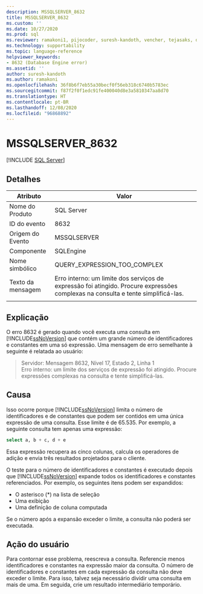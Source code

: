 ```yaml
---
description: MSSQLSERVER_8632
title: MSSQLSERVER_8632
ms.custom: ''
ms.date: 10/27/2020
ms.prod: sql
ms.reviewer: ramakoni1, pijocoder, suresh-kandoth, vencher, tejasaks, docast
ms.technology: supportability
ms.topic: language-reference
helpviewer_keywords:
- 8632 (Database Engine error)
ms.assetid: ''
author: suresh-kandoth
ms.author: ramakoni
ms.openlocfilehash: 36f8b6f7eb55a30becf0f56eb318c6740b5783ec
ms.sourcegitcommit: f87f2f0f1edc91fe400040d8e3a5810347aa8d70
ms.translationtype: HT
ms.contentlocale: pt-BR
ms.lasthandoff: 12/08/2020
ms.locfileid: "96868892"
---
```

# <a name="mssqlserver_8632"></a>MSSQLSERVER_8632
 [!INCLUDE [SQL Server](../../includes/applies-to-version/sqlserver.md)]

## <a name="details"></a>Detalhes

|Atributo|Valor|
|---|---|
|Nome do Produto|SQL Server|
|ID do evento|8632|
|Origem do Evento|MSSQLSERVER|
|Componente|SQLEngine|
|Nome simbólico|QUERY_EXPRESSION_TOO_COMPLEX|
|Texto da mensagem|Erro interno: um limite dos serviços de expressão foi atingido. Procure expressões complexas na consulta e tente simplificá-las.|
||

## <a name="explanation"></a>Explicação

O erro 8632 é gerado quando você executa uma consulta em [!INCLUDE[ssNoVersion](../../includes/ssnoversion-md.md)] que contém um grande número de identificadores e constantes em uma só expressão. Uma mensagem de erro semelhante à seguinte é relatada ao usuário:

> Servidor:  Mensagem 8632, Nível 17, Estado 2, Linha 1  
Erro interno: um limite dos serviços de expressão foi atingido. Procure expressões complexas na consulta e tente simplificá-las.

## <a name="cause"></a>Causa

Isso ocorre porque [!INCLUDE[ssNoVersion](../../includes/ssnoversion-md.md)] limita o número de identificadores e de constantes que podem ser contidos em uma única expressão de uma consulta. Esse limite é de 65.535. Por exemplo, a seguinte consulta tem apenas uma expressão:

```sql
select a, b + c, d + e
```

Essa expressão recupera as cinco colunas, calcula os operadores de adição e envia três resultados projetados para o cliente.

O teste para o número de identificadores e constantes é executado depois que [!INCLUDE[ssNoVersion](../../includes/ssnoversion-md.md)] expande todos os identificadores e constantes referenciados. Por exemplo, os seguintes itens podem ser expandidos:

- O asterisco (*) na lista de seleção
- Uma exibição
- Uma definição de coluna computada

Se o número após a expansão exceder o limite, a consulta não poderá ser executada.

## <a name="user-action"></a>Ação do usuário

Para contornar esse problema, reescreva a consulta. Referencie menos identificadores e constantes na expressão maior da consulta. O número de identificadores e constantes em cada expressão da consulta não deve exceder o limite. Para isso, talvez seja necessário dividir uma consulta em mais de uma. Em seguida, crie um resultado intermediário temporário.
